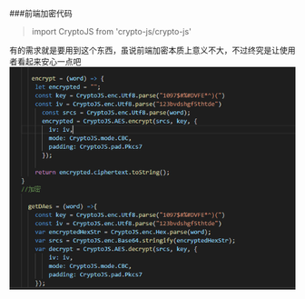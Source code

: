 ###前端加密代码

> import CryptoJS from 'crypto-js/crypto-js'

有的需求就是要用到这个东西，虽说前端加密本质上意义不大，不过终究是让使用者看起来安心一点吧
![前端加密](../src/imgs/前端加密代码.png)